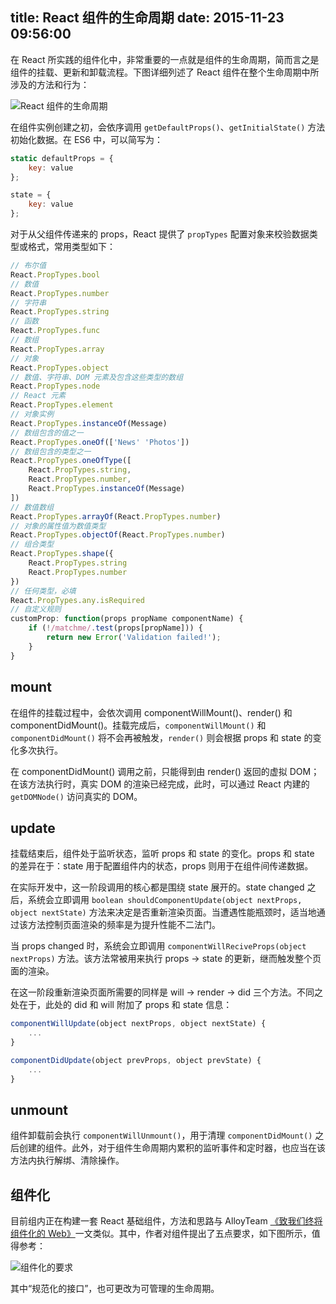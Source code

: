 title: React 组件的生命周期
date: 2015-11-23 09:56:00
---

在 React 所实践的组件化中，非常重要的一点就是组件的生命周期，简而言之是组件的挂载、更新和卸载流程。下图详细列述了 React 组件在整个生命周期中所涉及的方法和行为：

![React 组件的生命周期](https://cloud.githubusercontent.com/assets/9530963/11421184/409f144a-946e-11e5-8132-3f65ba56aab9.png)

<!-- more -->

在组件实例创建之初，会依序调用 `getDefaultProps()`、`getInitialState()` 方法初始化数据。在 ES6 中，可以简写为：

```js
static defaultProps = {
    key: value
};

state = {
    key: value
};
```

对于从父组件传递来的 props，React 提供了 `propTypes` 配置对象来校验数据类型或格式，常用类型如下：

```js
// 布尔值
React.PropTypes.bool                              
// 数值
React.PropTypes.number                            
// 字符串
React.PropTypes.string                            
// 函数
React.PropTypes.func                              
// 数组
React.PropTypes.array                             
// 对象
React.PropTypes.object                            
// 数值、字符串、DOM 元素及包含这些类型的数组
React.PropTypes.node                              
// React 元素
React.PropTypes.element                           
// 对象实例
React.PropTypes.instanceOf(Message)               
// 数组包含的值之一
React.PropTypes.oneOf(['News' 'Photos'])          
// 数组包含的类型之一
React.PropTypes.oneOfType([                       
    React.PropTypes.string,         
    React.PropTypes.number,         
    React.PropTypes.instanceOf(Message)                                  
])                                               
// 数值数组
React.PropTypes.arrayOf(React.PropTypes.number)   
// 对象的属性值为数值类型
React.PropTypes.objectOf(React.PropTypes.number)  
// 组合类型
React.PropTypes.shape({                           
    React.PropTypes.string                                   
    React.PropTypes.number                                   
})                                                 
// 任何类型，必填
React.PropTypes.any.isRequired                    
// 自定义规则
customProp: function(props propName componentName) {
    if (!/matchme/.test(props[propName])) {
        return new Error('Validation failed!');
    }
}
```

## mount

在组件的挂载过程中，会依次调用 componentWillMount()、render() 和 componentDidMount()。挂载完成后，`componentWillMount()` 和 `componentDidMount()` 将不会再被触发，`render()` 则会根据 props 和 state 的变化多次执行。

在 componentDidMount() 调用之前，只能得到由 render() 返回的虚拟 DOM；在该方法执行时，真实 DOM 的渲染已经完成，此时，可以通过 React 内建的 `getDOMNode()` 访问真实的 DOM。

## update

挂载结束后，组件处于监听状态，监听 props 和 state 的变化。props 和 state 的差异在于：state 用于配置组件内的状态，props 则用于在组件间传递数据。

在实际开发中，这一阶段调用的核心都是围绕 state 展开的。state changed 之后，系统会立即调用 `boolean shouldComponentUpdate(object nextProps, object nextState)` 方法来决定是否重新渲染页面。当遭遇性能瓶颈时，适当地通过该方法控制页面渲染的频率是为提升性能不二法门。

当 props changed 时，系统会立即调用 `componentWillReciveProps(object nextProps)` 方法。该方法常被用来执行 props -> state 的更新，继而触发整个页面的渲染。

在这一阶段重新渲染页面所需要的同样是 will -> render -> did 三个方法。不同之处在于，此处的 did 和 will 附加了 props 和 state 信息：

```js
componentWillUpdate(object nextProps, object nextState) {
    ...
}

componentDidUpdate(object prevProps, object prevState) {
    ...
}
```

## unmount

组件卸载前会执行 `componentWillUnmount()`，用于清理 `componentDidMount()` 之后创建的组件。此外，对于组件生命周期内累积的监听事件和定时器，也应当在该方法内执行解绑、清除操作。

## 组件化

目前组内正在构建一套 React 基础组件，方法和思路与 AlloyTeam [《致我们终将组件化的 Web》](http://www.alloyteam.com/2015/11/we-will-be-componentized-web-long-text/)一文类似。其中，作者对组件提出了五点要求，如下图所示，值得参考：

![组件化的要求](https://cloud.githubusercontent.com/assets/9530963/11451335/7cd052fe-95fd-11e5-8120-d094eb4ee823.png)

其中“规范化的接口”，也可更改为可管理的生命周期。